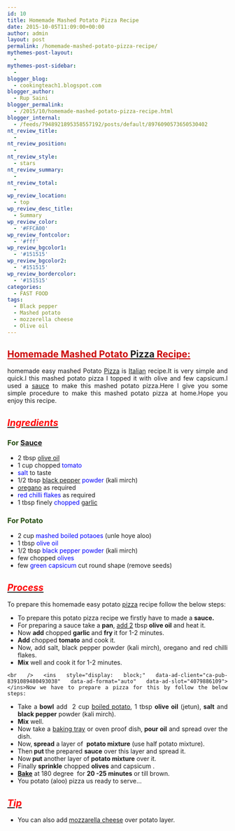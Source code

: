 ```yaml
---
id: 10
title: Homemade Mashed Potato Pizza Recipe
date: 2015-10-05T11:09:00+00:00
author: admin
layout: post
permalink: /homemade-mashed-potato-pizza-recipe/
mythemes-post-layout:
  - 
mythemes-post-sidebar:
  - 
blogger_blog:
  - cookingteach1.blogspot.com
blogger_author:
  - Rup Saini
blogger_permalink:
  - /2015/10/homemade-mashed-potato-pizza-recipe.html
blogger_internal:
  - /feeds/7948921895358557192/posts/default/8976090573650530402
nt_review_title:
  - 
nt_review_position:
  - 
nt_review_style:
  - stars
nt_review_summary:
  - 
nt_review_total:
  - 
wp_review_location:
  - top
wp_review_desc_title:
  - Summary
wp_review_color:
  - '#FFCA00'
wp_review_fontcolor:
  - '#fff'
wp_review_bgcolor1:
  - '#151515'
wp_review_bgcolor2:
  - '#151515'
wp_review_bordercolor:
  - '#151515'
categories:
  - FAST FOOD
tags:
  - Black pepper
  - Mashed potato
  - mozzerella cheese
  - Olive oil
---
```

<div dir="ltr" style="text-align: left;">
  <div style="clear: both; text-align: center;">
  </p>
  
  <h2 style="text-align: justify;">
    <span style="color: #cc0000; text-decoration: underline;"><strong>Homemade Mashed Potato <a title="Pizza" href="http://en.wikipedia.org/wiki/Pizza" target="_blank" rel="wikipedia">Pizza</a> Recipe:</strong></span>
  </h2>
  
  <div style="text-align: justify;">
    homemade easy mashed Potato <a class="zem_slink" title="Pizza" href="http://en.wikipedia.org/wiki/Pizza" target="_blank" rel="wikipedia">Pizza</a> is <a title="Italian dressing" href="http://en.wikipedia.org/wiki/Italian_dressing" target="_blank" rel="wikipedia">Italian</a> recipe.It is very simple and quick.I this mashed potato pizza I topped it with olive and few capsicum.I used a <a title="Sauce" href="http://en.wikipedia.org/wiki/Sauce" target="_blank" rel="wikipedia">sauce</a> to make this mashed potato pizza.Here I give you some simple procedure to make this mashed potato pizza at home.Hope you enjoy this recipe.
  </p>
  
  <h2 style="text-align: justify;">
    <i><u><span style="color: red;">Ingredients</span></u></i>
  </h2>
  
  <h3 style="text-align: left;">
    <span style="color: #274e13;">For <a class="zem_slink" title="Tomato sauce" href="http://en.wikipedia.org/wiki/Tomato_sauce" target="_blank" rel="wikipedia">Sauce</a> </span>
  </h3>
  
  <ul>
    <li>
      2 tbsp <a title="Olive oil" href="http://en.wikipedia.org/wiki/Olive_oil" target="_blank" rel="wikipedia">olive oil</a>
    </li>
    <li>
      1 cup chopped <span style="color: blue;">tomato</span>
    </li>
    <li>
      <span style="color: blue;">salt</span> to taste
    </li>
    <li>
      1/2 tbsp <a title="Black pepper" href="http://en.wikipedia.org/wiki/Black_pepper" target="_blank" rel="wikipedia">black pepper</a> <span style="color: blue;">powder</span> (kali mirch)
    </li>
    <li>
      <a title="Oregano" href="http://en.wikipedia.org/wiki/Oregano" target="_blank" rel="wikipedia">oregano</a> as required
    </li>
    <li>
      <span style="color: blue;">red chilli flakes</span> as required
    </li>
    <li>
      1 tbsp finely<span style="color: blue;"> chopped </span><a title="Garlic" href="http://en.wikipedia.org/wiki/Garlic" target="_blank" rel="wikipedia">garlic</a>
    </li>
  </ul>
  
  <h3 style="text-align: left;">
    <span style="color: #274e13;">For Potato </span>
  </h3>
  
  <ul>
    <li>
      2 cup <span style="color: blue;">mashed boiled potaoes</span> (unle hoye aloo)
    </li>
    <li>
      1 tbsp<span style="color: blue;"> olive oil</span>
    </li>
    <li>
      1/2 tbsp<span style="color: blue;"> black pepper powder</span> (kali mirch)
    </li>
    <li>
      few chopped<span style="color: blue;"> olives</span>
    </li>
    <li>
      few <span style="color: blue;">green capsicum</span> cut round shape (remove seeds)
    </li>
  </ul>
  
  <h2 style="text-align: left;">
    <i><u><span style="color: red;">Process</span></u></i>
  </h2>
  
  <p>
    To prepare this homemade easy potato <a title="Pizza" href="http://en.wikipedia.org/wiki/Pizza" target="_blank" rel="wikipedia">pizza</a> recipe follow the below steps:
  </p>
  
  <ul>
    <li>
      To prepare this potato pizza recipe we firstly have to made a <b>sauce.</b>
    </li>
    <li>
      For preparing a sauce take a <b>pan</b>, <a title="Add-2" href="http://en.wikipedia.org/wiki/Add-2" target="_blank" rel="wikipedia">add 2</a> tbsp<b> olive oil</b> and heat it.
    </li>
    <li>
      Now <b>add</b> chopped <b>garlic </b>and <b>fry </b>it for 1-2 minutes.
    </li>
    <li>
      <b>Add</b> chopped <b>tomato</b> and cook it.
    </li>
    <li>
      Now, add salt, black pepper powder (kali mirch), oregano and red chilli flakes.
    </li>
    <li>
      <b>Mix</b> well and cook it for 1-2 minutes.
    </li>
  </ul>
  
  <p>
    <!-- post -->
    
    <br /> <ins style="display: block;" data-ad-client="ca-pub-8391089480493038" data-ad-format="auto" data-ad-slot="4079886109"></ins>Now we have to prepare a pizza for this by follow the below steps:
  </p>
  
  <ul>
    <li>
      Take a<b> bowl</b> add  2 cup <a title="Potato" href="http://en.wikipedia.org/wiki/Potato" target="_blank" rel="wikipedia">boiled potato</a>, 1 tbsp <b>olive oil</b> (jetun),<b> salt</b> and <b>black pepper</b> powder (kali mirch).
    </li>
    <li>
      <b>Mix</b> well.
    </li>
    <li>
      Now take a <a title="Sheet pan" href="http://en.wikipedia.org/wiki/Sheet_pan" target="_blank" rel="wikipedia">baking tray</a> or oven proof dish,<b> pour oil</b> and spread over the dish.
    </li>
    <li>
      Now,<b> spread</b> a layer of  <b>potato mixture</b> (use half potato mixture).
    </li>
    <li>
      Then<b> put </b>the prepared <b>sauce</b> over this layer and spread it.
    </li>
    <li>
      Now<b> put </b>another layer of <b>potato mixture</b> over it.
    </li>
    <li>
      Finally <b>sprinkle</b> chopped <b>olives</b> and capsicum .
    </li>
    <li>
      <b><a class="zem_slink" title="Casserole" href="http://en.wikipedia.org/wiki/Casserole" target="_blank" rel="wikipedia">Bake</a></b> at 180 degree  for <b>20 -25 minutes</b> or till brown.
    </li>
    <li>
      You potato (aloo) pizza us ready to serve&#8230;
    </li>
  </ul>
  
  <h2 style="text-align: left;">
    <i><u><span style="color: red;">Tip</span></u></i>
  </h2>
  
  <ul>
    <li>
      You can also add <a title="Mozzarella" href="http://en.wikipedia.org/wiki/Mozzarella" target="_blank" rel="wikipedia">mozzarella cheese</a> over potato layer.
    </li>
  </ul>
</p>